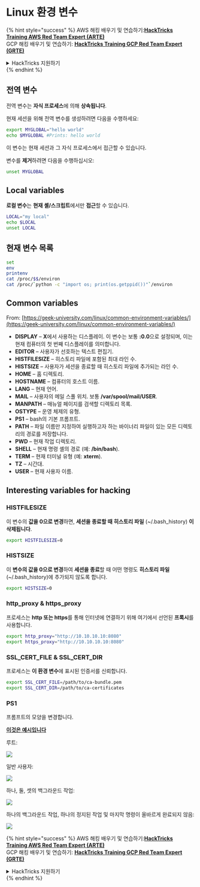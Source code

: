 # Linux 환경 변수

{% hint style="success" %}
AWS 해킹 배우기 및 연습하기:<img src="/.gitbook/assets/arte.png" alt="" data-size="line">[**HackTricks Training AWS Red Team Expert (ARTE)**](https://training.hacktricks.xyz/courses/arte)<img src="/.gitbook/assets/arte.png" alt="" data-size="line">\
GCP 해킹 배우기 및 연습하기: <img src="/.gitbook/assets/grte.png" alt="" data-size="line">[**HackTricks Training GCP Red Team Expert (GRTE)**<img src="/.gitbook/assets/grte.png" alt="" data-size="line">](https://training.hacktricks.xyz/courses/grte)

<details>

<summary>HackTricks 지원하기</summary>

* [**구독 계획**](https://github.com/sponsors/carlospolop) 확인하기!
* **💬 [**Discord 그룹**](https://discord.gg/hRep4RUj7f) 또는 [**텔레그램 그룹**](https://t.me/peass)에 참여하거나 **Twitter** 🐦 [**@hacktricks\_live**](https://twitter.com/hacktricks\_live)**를 팔로우하세요.**
* **[**HackTricks**](https://github.com/carlospolop/hacktricks) 및 [**HackTricks Cloud**](https://github.com/carlospolop/hacktricks-cloud) 깃허브 리포지토리에 PR을 제출하여 해킹 팁을 공유하세요.**

</details>
{% endhint %}

## 전역 변수

전역 변수는 **자식 프로세스**에 의해 **상속됩니다**.

현재 세션을 위해 전역 변수를 생성하려면 다음을 수행하세요:
```bash
export MYGLOBAL="hello world"
echo $MYGLOBAL #Prints: hello world
```
이 변수는 현재 세션과 그 자식 프로세스에서 접근할 수 있습니다.

변수를 **제거**하려면 다음을 수행하십시오:
```bash
unset MYGLOBAL
```
## Local variables

**로컬 변수**는 **현재 셸/스크립트**에서만 **접근**할 수 있습니다.
```bash
LOCAL="my local"
echo $LOCAL
unset LOCAL
```
## 현재 변수 목록
```bash
set
env
printenv
cat /proc/$$/environ
cat /proc/`python -c "import os; print(os.getppid())"`/environ
```
## Common variables

From: [https://geek-university.com/linux/common-environment-variables/](https://geek-university.com/linux/common-environment-variables/)

* **DISPLAY** – **X**에서 사용하는 디스플레이. 이 변수는 보통 **:0.0**으로 설정되며, 이는 현재 컴퓨터의 첫 번째 디스플레이를 의미합니다.
* **EDITOR** – 사용자가 선호하는 텍스트 편집기.
* **HISTFILESIZE** – 히스토리 파일에 포함된 최대 라인 수.
* **HISTSIZE** – 사용자가 세션을 종료할 때 히스토리 파일에 추가되는 라인 수.
* **HOME** – 홈 디렉토리.
* **HOSTNAME** – 컴퓨터의 호스트 이름.
* **LANG** – 현재 언어.
* **MAIL** – 사용자의 메일 스풀 위치. 보통 **/var/spool/mail/USER**.
* **MANPATH** – 매뉴얼 페이지를 검색할 디렉토리 목록.
* **OSTYPE** – 운영 체제의 유형.
* **PS1** – bash의 기본 프롬프트.
* **PATH** – 파일 이름만 지정하여 실행하고자 하는 바이너리 파일이 있는 모든 디렉토리의 경로를 저장합니다.
* **PWD** – 현재 작업 디렉토리.
* **SHELL** – 현재 명령 셸의 경로 (예: **/bin/bash**).
* **TERM** – 현재 터미널 유형 (예: **xterm**).
* **TZ** – 시간대.
* **USER** – 현재 사용자 이름.

## Interesting variables for hacking

### **HISTFILESIZE**

이 변수의 **값을 0으로 변경**하면, **세션을 종료할 때** **히스토리 파일** (\~/.bash\_history) **이 삭제됩니다**.
```bash
export HISTFILESIZE=0
```
### **HISTSIZE**

이 **변수의 값을 0으로 변경**하여 **세션을 종료**할 때 어떤 명령도 **히스토리 파일**(\~/.bash\_history)에 추가되지 않도록 합니다.
```bash
export HISTSIZE=0
```
### http\_proxy & https\_proxy

프로세스는 **http 또는 https**를 통해 인터넷에 연결하기 위해 여기에서 선언된 **프록시**를 사용합니다.
```bash
export http_proxy="http://10.10.10.10:8080"
export https_proxy="http://10.10.10.10:8080"
```
### SSL\_CERT\_FILE & SSL\_CERT\_DIR

프로세스는 **이 환경 변수**에 표시된 인증서를 신뢰합니다.
```bash
export SSL_CERT_FILE=/path/to/ca-bundle.pem
export SSL_CERT_DIR=/path/to/ca-certificates
```
### PS1

프롬프트의 모양을 변경합니다.

[**이것은 예시입니다**](https://gist.github.com/carlospolop/43f7cd50f3deea972439af3222b68808)

루트:

![](<../.gitbook/assets/image (897).png>)

일반 사용자:

![](<../.gitbook/assets/image (740).png>)

하나, 둘, 셋의 백그라운드 작업:

![](<../.gitbook/assets/image (145).png>)

하나의 백그라운드 작업, 하나의 정지된 작업 및 마지막 명령이 올바르게 완료되지 않음:

![](<../.gitbook/assets/image (715).png>)


{% hint style="success" %}
AWS 해킹 배우기 및 연습하기:<img src="/.gitbook/assets/arte.png" alt="" data-size="line">[**HackTricks Training AWS Red Team Expert (ARTE)**](https://training.hacktricks.xyz/courses/arte)<img src="/.gitbook/assets/arte.png" alt="" data-size="line">\
GCP 해킹 배우기 및 연습하기: <img src="/.gitbook/assets/grte.png" alt="" data-size="line">[**HackTricks Training GCP Red Team Expert (GRTE)**<img src="/.gitbook/assets/grte.png" alt="" data-size="line">](https://training.hacktricks.xyz/courses/grte)

<details>

<summary>HackTricks 지원하기</summary>

* [**구독 계획**](https://github.com/sponsors/carlospolop) 확인하기!
* **💬 [**Discord 그룹**](https://discord.gg/hRep4RUj7f) 또는 [**텔레그램 그룹**](https://t.me/peass)에 참여하거나 **Twitter** 🐦 [**@hacktricks\_live**](https://twitter.com/hacktricks\_live)**를 팔로우하세요.**
* **[**HackTricks**](https://github.com/carlospolop/hacktricks) 및 [**HackTricks Cloud**](https://github.com/carlospolop/hacktricks-cloud) 깃허브 리포에 PR을 제출하여 해킹 팁을 공유하세요.**

</details>
{% endhint %}
